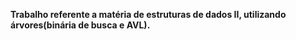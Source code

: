 <p><b>Trabalho referente a matéria de estruturas de dados II, utilizando árvores(binária de busca e AVL).</b></p>
